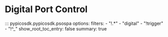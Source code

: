 <!-- Copyright (C) 2025-2025 Pico Technology Ltd. See LICENSE file for terms. -->
# Digital Port Control

::: pypicosdk.pypicosdk.psospa
    options:
        filters:
        - "!.*"
        - "digital"
        - "!trigger"
        - "!^_"
        show_root_toc_entry: false
        summary: true